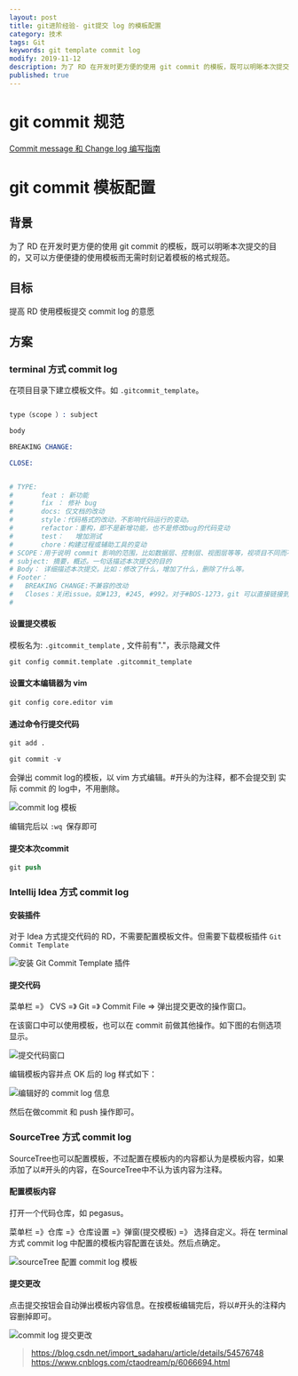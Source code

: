 ```yaml
---
layout: post
title: git进阶经验- git提交 log 的模板配置
category: 技术
tags: Git
keywords: git template commit log
modify: 2019-11-12
description: 为了 RD 在开发时更方便的使用 git commit 的模板，既可以明晰本次提交的目的，又可以方便便捷的使用模板而无需时刻记着模板的格式规范。
published: true
---
```


# git commit 规范

[Commit message 和 Change log 编写指南](http://www.ruanyifeng.com/blog/2016/01/commit_message_change_log.html)

# git commit 模板配置

## 背景

为了 RD 在开发时更方便的使用 git commit 的模板，既可以明晰本次提交的目的，又可以方便便捷的使用模板而无需时刻记着模板的格式规范。

## 目标

提高 RD 使用模板提交 commit log 的意愿

## 方案

### terminal 方式 commit log

在项目目录下建立模板文件。如  `.gitcommit_template`。

```s

type（scope ）: subject

body

BREAKING CHANGE:

CLOSE:


# TYPE:
#		feat : 新功能
#		fix ： 修补 bug
#		docs: 仅文档的改动
#		style：代码格式的改动，不影响代码运行的变动。
#		refactor：重构，即不是新增功能，也不是修改bug的代码变动
#		test：	增加测试
#		chore：构建过程或辅助工具的变动
# SCOPE：用于说明 commit 影响的范围，比如数据层、控制层、视图层等等，视项目不同而不同。pegasus项目中可以使用"业务 + 功能模板",看起来更清晰些。
# subject: 摘要，概述。一句话描述本次提交的目的
# Body： 详细描述本次提交。比如：修改了什么，增加了什么，删除了什么等。
# Footer：
#	BREAKING CHANGE:不兼容的改动
#	Closes：关闭issue。如#123, #245, #992。对于#BOS-1273，git 可以直接链接到 https://flow.sankuai.com/browse/BOS-1273
#
```

#### 设置提交模板

模板名为: `.gitcommit_template` , 文件前有"."，表示隐藏文件

```s
git config commit.template .gitcommit_template
```


#### 设置文本编辑器为 vim

```s
git config core.editor vim
```

#### 通过命令行提交代码

```s
git add .

git commit -v
```

会弹出 commit log的模板，以 vim 方式编辑。#开头的为注释，都不会提交到 实际 commit 的 log中，不用删除。

![commit log 模板](//raw.githubusercontent.com/George5814/blog-pic/master/image/git/git-commit-log-1.png)

编辑完后以 `:wq `保存即可

#### 提交本次commit

```s
git push
```

### Intellij Idea 方式 commit log

#### 安装插件

对于 Idea 方式提交代码的 RD，不需要配置模板文件。但需要下载模板插件 `Git Commit Template`

![安装 Git Commit Template 插件](//raw.githubusercontent.com/George5814/blog-pic/master/image/git/git-commit-log-2.png)


#### 提交代码

菜单栏 =》 CVS =》 Git =》 Commit File => 弹出提交更改的操作窗口。

在该窗口中可以使用模板，也可以在 commit 前做其他操作。如下图的右侧选项显示。

![提交代码窗口](//raw.githubusercontent.com/George5814/blog-pic/master/image/git/git-commit-log-3.png)

编辑模板内容并点 OK 后的 log 样式如下：

![编辑好的 commit log 信息](//raw.githubusercontent.com/George5814/blog-pic/master/image/git/git-commit-log-4.png)

然后在做commit 和 push 操作即可。

### SourceTree 方式 commit log

SourceTree也可以配置模板，不过配置在模板内的内容都认为是模板内容，如果添加了以#开头的内容，在SourceTree中不认为该内容为注释。

#### 配置模板内容

打开一个代码仓库，如 pegasus。

菜单栏 =》仓库 =》仓库设置 =》弹窗(提交模板) =》 选择自定义。将在 terminal 方式 commit log  中配置的模板内容配置在该处。然后点确定。

![sourceTree 配置 commit log 模板](//raw.githubusercontent.com/George5814/blog-pic/master/image/git/git-commit-log-5.png)

#### 提交更改

点击提交按钮会自动弹出模板内容信息。在按模板编辑完后，将以#开头的注释内容删掉即可。

![commit log 提交更改](//raw.githubusercontent.com/George5814/blog-pic/master/image/git/git-commit-log-6.png)


> <https://blog.csdn.net/import_sadaharu/article/details/54576748>
> <https://www.cnblogs.com/ctaodream/p/6066694.html>

